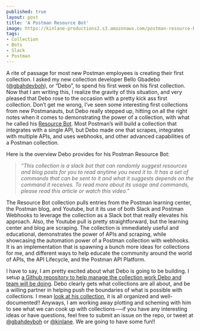 ```yaml
---
published: true
layout: post
title: 'A Postman Resource Bot'
image: https://kinlane-productions2.s3.amazonaws.com/postman-resource-bot.png
tags:
- Collection
- Bots
- Slack
- Postman
---
```

A rite of passage for most new Postman employees is creating their first collection. I asked my new collection developer Bello Gbadebo ([@gbahdeyboh](ttps://twitter.com/gbahdeyboh)), or “Debo”, to spend his first week on his first collection. Now that I am writing this, I realize the gravity of this situation, and very pleased that Debo rose to the occasion with a pretty kick ass first collection. Don’t get me wrong, I’ve seen some interesting first collections from new Postmanauts, but Debo really stepped up, hitting on all the right notes when it comes to demonstrating the power of a collection, with what he called his [Resource Bot](https://www.postman.com/postman/workspace/e7fc5730-6c18-4af9-af07-806edc6f49c0/documentation/20781379-8cd8625a-3e29-443d-a33b-895a436382d8). Most Postman’s will build a collection that integrates with a single API, but Debo made one that scrapes, integrates with multiple APIs, and uses webhooks, and other advanced capabilities of a Postman collection.

Here is the overview Debo provides for his Postman Resource Bot:

> <i>“This collection is a slack bot that can randomly suggest resources and blog posts for you to read anytime you need it to. It has a set of commands that can be sent to it and what it suggests depends on the command it receives. To read more about its usage and commands, please read this article or watch this video.”</i>

The Resource Bot collection pulls entries from the Postman learning center, the Postman blog, and Youtube, but it its use of both Slack and Postman Webhooks to leverage the collection as a Slack bot that really elevates his approach. Also, the Youtube pull is pretty straightforward, but the learning center and blog are scraping. The collection is immediately useful and educational, demonstrates the power of APIs and scraping, while showcasing the automation power of a Postman collection with webhooks. It is an implementation that is spawning a bunch more ideas for collections for me, and different ways to help educate the community around the world of APIs, the API Lifecycle, and the Postman API Platform.

I have to say, I am pretty excited about what Debo is going to be building. I setup [a Github repository to help manage the collection work Debo and team will be doing](https://github.com/postman-open-technologies/collections). Debo clearly gets what collections are all about, and be a willing partner in helping push the boundaries of what is possible with collections. I mean [look at his collection](https://www.postman.com/postman/workspace/e7fc5730-6c18-4af9-af07-806edc6f49c0/documentation/20781379-8cd8625a-3e29-443d-a33b-895a436382d8), it is all organized and well-documented!! Anyways, I am working away plotting and scheming with him to see what we can cook up with collections-—if you have any interesting ideas or have questions, feel free to submit an issue on the repo, or tweet at [@gbahdeyboh](https://twitter.com/gbahdeyboh) or [@kinlane](https://twitter.com/kinlane). We are going to have some fun!!